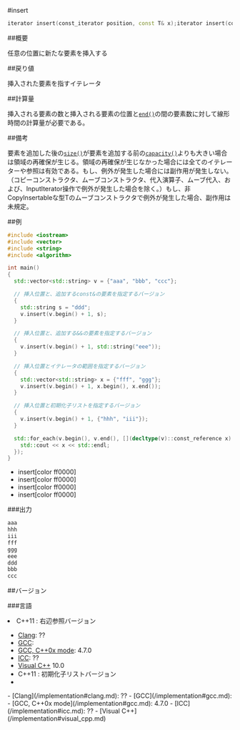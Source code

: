 #insert
```cpp
iterator insert(const_iterator position, const T& x);iterator insert(const_iterator position, T&& x);iterator insert(const_iterator position, size_type n, const T& x);template <class InputIterator>iterator insert(const_iterator position, InputIterator first, InputIterator last);iterator insert(const_iterator position, initializer_list<T> il);
```

##概要

任意の位置に新たな要素を挿入する


##戻り値

挿入された要素を指すイテレータ


##計算量

挿入される要素の数と挿入される要素の位置と[`end()`](/reference/vector/end.md)の間の要素数に対して線形時間の計算量が必要である。


##備考

要素を追加した後の[`size()`](/reference/vector/size.md)が要素を追加する前の[`capacity()`](/reference/vector/capacity.md)よりも大きい場合は領域の再確保が生じる。領域の再確保が生じなかった場合には全てのイテレーターや参照は有効である。もし、例外が発生した場合には副作用が発生しない。（コピーコンストラクタ、ムーブコンストラクタ、代入演算子、ムーブ代入、および、InputIterator操作で例外が発生した場合を除く。）もし、非CopyInsertableな型Tのムーブコンストラクタで例外が発生した場合、副作用は未規定。




##例

```cpp
#include <iostream>
#include <vector>
#include <string>
#include <algorithm>

int main()
{
  std::vector<std::string> v = {"aaa", "bbb", "ccc"};

  // 挿入位置と、追加するconst&の要素を指定するバージョン
  {
    std::string s = "ddd";
    v.insert(v.begin() + 1, s);
  }

  // 挿入位置と、追加する&&の要素を指定するバージョン
  {
    v.insert(v.begin() + 1, std::string("eee"));
  }

  // 挿入位置とイテレータの範囲を指定するバージョン
  {
    std::vector<std::string> x = {"fff", "ggg"};
    v.insert(v.begin() + 1, x.begin(), x.end());
  }

  // 挿入位置と初期化子リストを指定するバージョン
  {
    v.insert(v.begin() + 1, {"hhh", "iii"});
  }

  std::for_each(v.begin(), v.end(), [](decltype(v)::const_reference x) {
    std::cout << x << std::endl;
  });
}
```
* insert[color ff0000]
* insert[color ff0000]
* insert[color ff0000]
* insert[color ff0000]

###出力

```cpp
aaa
hhh
iii
fff
ggg
eee
ddd
bbb
ccc
```

##バージョン

###言語
<li>C++11 :
右辺参照バージョン</li>

- [Clang](/implementation#clang.md): ??
- [GCC](/implementation#gcc.md): 
- [GCC, C++0x mode](/implementation#gcc.md): 4.7.0
- [ICC](/implementation#icc.md): ??
- [Visual C++](/implementation#visual_cpp.md) 10.0
- C++11 : 初期化子リストバージョン<li>
</li>
- [Clang](/implementation#clang.md): ??
- [GCC](/implementation#gcc.md): 
- [GCC, C++0x mode](/implementation#gcc.md): 4.7.0
- [ICC](/implementation#icc.md): ??
- [Visual C++](/implementation#visual_cpp.md) 

